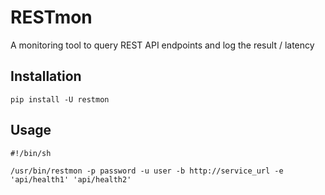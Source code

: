 # RESTmon

A monitoring tool to query REST API endpoints and log the result / latency

## Installation

```
pip install -U restmon
```

## Usage

```
#!/bin/sh

/usr/bin/restmon -p password -u user -b http://service_url -e 'api/health1' 'api/health2'
```
